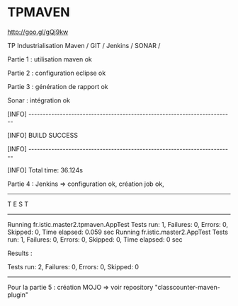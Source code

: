 TPMAVEN
=======
http://goo.gl/gQj9kw

TP Industrialisation Maven / GIT / Jenkins / SONAR /

Partie 1 : utilisation maven ok


Partie 2 : configuration eclipse ok


Partie 3 : génération de rapport ok



Sonar : intégration ok

[INFO] ------------------------------------------------------------------------

[INFO] BUILD SUCCESS

[INFO] ------------------------------------------------------------------------

[INFO] Total time: 36.124s




Partie 4 : Jenkins => configuration ok, création job ok,

***********************************
T E S T
***********************************
Running fr.istic.master2.tpmaven.AppTest Tests run: 1, Failures: 0, Errors: 0, Skipped: 0, Time elapsed: 0.059 sec Running fr.istic.master2.AppTest Tests run: 1, Failures: 0, Errors: 0, Skipped: 0, Time elapsed: 0 sec

Results :

Tests run: 2, Failures: 0, Errors: 0, Skipped: 0

***********************************************************

Pour la partie 5 : création MOJO => voir repository "classcounter-maven-plugin"
